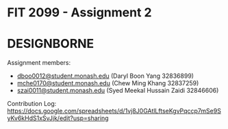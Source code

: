 # FIT 2099 - Assignment 2

# DESIGNBORNE

Assignment members:
* dboo0012@student.monash.edu (Daryl Boon Yang 32836899)
* mche0170@student.monash.edu (Chew Ming Khang 32837259)
* szai0011@student.monash.edu (Syed Meekal Hussain Zaidi 32846606)

Contribution Log:
https://docs.google.com/spreadsheets/d/1vj8J0GAtlLftseKgvPqccp7mSe9SyKv6kHdS1xSvJjk/edit?usp=sharing
